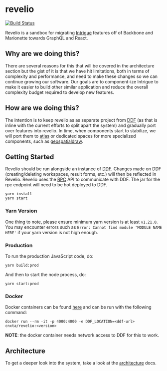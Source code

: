 # revelio

[![Build Status](https://travis-ci.org/connexta/revelio.svg?branch=master)](https://travis-ci.org/connexta/revelio)

Revelio is a sandbox for migrating
[Intrigue](https://github.com/codice/ddf-ui/tree/master/ui-frontend/packages/catalog-ui-search)
features off of Backbone and Marionette towards GraphQL and React.

## Why are we doing this?

There are several reasons for this that will be covered in the
architecture section but the gist of it is that we have hit limitations,
both in terms of complexity and performance, and need to make these
changes so we can continue growing our software. Our goals are to
component-ize Intrigue to make it easier to build other similar
application and reduce the overall complexity budget required to develop
new features.

## How are we doing this?

The intention is to keep revelio as as separate project from
[DDF](https://github.com/codice/ddf) (as that is inline with the current
efforts to split apart the system) and gradually port over features into
revelio. In time, when components start to stabilize, we will port them to
[atlas](https://github.com/connexta/atlas) or dedicated spaces for more
specialized components, such as
[geospatialdraw](https://github.com/connexta/geospatialdraw).

## Getting Started

Revelio should be run alongside an instance of [DDF](https://github.com/codice/ddf).
Changes made on DDF (creating/deleting workspaces, result forms, etc.) will
then be reflected in Revelio. Revelio uses the [RPC](https://github.com/connexta/ddf-jsonrpc) API
to communicate with DDF. The jar for the rpc endpoint will need to be hot deployed to DDF.

    yarn install
    yarn start

### Yarn Version

One thing to note, please ensure minimum yarn version is at least `v1.21.0`. You may encounter errors such as `Error: Cannot find module 'MODULE NAME HERE'` if your yarn version is not high enough. 

### Production

To run the production JavaScript code, do:

    yarn build:prod

And then to start the node process, do:

    yarn start:prod

### Docker

Docker containers can be found
[here](https://hub.docker.com/repository/docker/cnxta/revelio) and can be
run with the following command:

    docker run --rm -it -p 4000:4000 -e DDF_LOCATION=<ddf-url> cnxta/revelio:<version>

**NOTE**: the docker container needs network access to DDF for this to
work.

## Architecture

To get a deeper look into the system, take a look at the
[architecture](./docs/architecture.md) docs.
